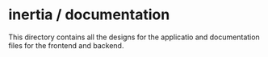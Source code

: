 # inertia / documentation

This directory contains all the designs for the applicatio  and documentation files for the frontend and backend.
